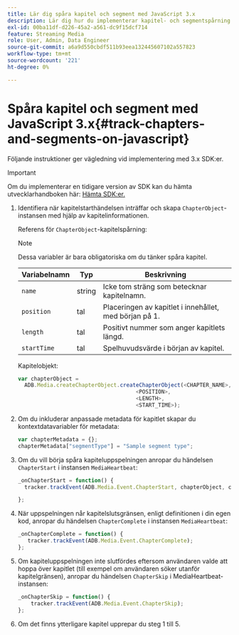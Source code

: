 ```yaml
---
title: Lär dig spåra kapitel och segment med JavaScript 3.x
description: Lär dig hur du implementerar kapitel- och segmentspårning med Media SDK i webbläsarappar (JS).
exl-id: 00ba11df-d226-45a2-a561-dc9f15dcf714
feature: Streaming Media
role: User, Admin, Data Engineer
source-git-commit: a6a9d550cbdf511b93eea132445607102a557823
workflow-type: tm+mt
source-wordcount: '221'
ht-degree: 0%

---
```


# Spåra kapitel och segment med JavaScript 3.x{#track-chapters-and-segments-on-javascript}

Följande instruktioner ger vägledning vid implementering med 3.x SDK:er.

>[!IMPORTANT]
>
> Om du implementerar en tidigare version av SDK kan du hämta utvecklarhandboken här: [Hämta SDK:er.](/help/getting-started/download-sdks.md)

1. Identifiera när kapitelstarthändelsen inträffar och skapa `ChapterObject`-instansen med hjälp av kapitelinformationen.

   Referens för `ChapterObject`-kapitelspårning:

   >[!NOTE]
   >
   >Dessa variabler är bara obligatoriska om du tänker spåra kapitel.

   | Variabelnamn | Typ | Beskrivning |
   | --- | --- | --- |
   | `name` | string | Icke tom sträng som betecknar kapitelnamn. |
   | `position` | tal | Placeringen av kapitlet i innehållet, med början på 1. |
   | `length` | tal | Positivt nummer som anger kapitlets längd. |
   | `startTime` | tal | Spelhuvudsvärde i början av kapitel. |

   Kapitelobjekt:

   ```js
   var chapterObject =
     ADB.Media.createChapterObject.createChapterObject(<CHAPTER_NAME>,
                                        <POSITION>,
                                        <LENGTH>,
                                        <START_TIME>);
   ```

1. Om du inkluderar anpassade metadata för kapitlet skapar du kontextdatavariabler för metadata:

   ```js
   var chapterMetadata = {};
   chapterMetadata["segmentType"] = "Sample segment type";
   ```

1. Om du vill börja spåra kapiteluppspelningen anropar du händelsen `ChapterStart` i instansen `MediaHeartbeat`:

   ```js
   _onChapterStart = function() {
     tracker.trackEvent(ADB.Media.Event.ChapterStart, chapterObject, chapterMetadata);
   
   };
   ```

1. När uppspelningen når kapitelslutsgränsen, enligt definitionen i din egen kod, anropar du händelsen `ChapterComplete` i instansen `MediaHeartbeat`:

   ```js
   _onChapterComplete = function() {
      tracker.trackEvent(ADB.Media.Event.ChapterComplete);
   };
   ```

1. Om kapiteluppspelningen inte slutfördes eftersom användaren valde att hoppa över kapitlet (till exempel om användaren söker utanför kapitelgränsen), anropar du händelsen `ChapterSkip` i MediaHeartbeat-instansen:

   ```js
   _onChapterSkip = function() {
       tracker.trackEvent(ADB.Media.Event.ChapterSkip);
   };
   ```

1. Om det finns ytterligare kapitel upprepar du steg 1 till 5.
